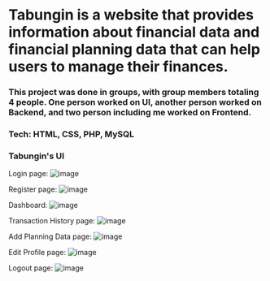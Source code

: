 # Tabungin is a website that provides information about financial data and financial planning data that can help users to manage their finances.
### This project was done in groups, with group members totaling 4 people. One person worked on UI, another person worked on Backend, and two person including me worked on Frontend.
### Tech: HTML, CSS, PHP, MySQL
### Tabungin's UI
Login page:
![image](https://github.com/user-attachments/assets/a5257d2a-3536-41e1-af28-dc2aa7650516)

Register page:
![image](https://github.com/user-attachments/assets/009b9676-fa77-43b7-b8a2-21d4cf4690bc)

Dashboard:
![image](https://github.com/user-attachments/assets/de34bc5d-f87b-4913-869d-87d955abb608)

Transaction History page:
![image](https://github.com/user-attachments/assets/9833e5b0-561d-45a2-a932-a5c24614bd1d)

Add Planning Data page:
![image](https://github.com/user-attachments/assets/abda07f1-4811-4a91-86cc-f4fc2aa75ebf)

Edit Profile page:
![image](https://github.com/user-attachments/assets/1139e4cc-6ce2-4293-ac6b-107107bb356e)

Logout page:
![image](https://github.com/user-attachments/assets/fb070d1a-0f85-4f36-98de-e893c5868e5c)

